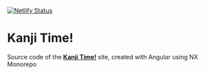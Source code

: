 [![Netlify Status](https://api.netlify.com/api/v1/badges/18a3626d-a3b4-4097-8cb3-a92993f6c35d/deploy-status)](https://app.netlify.com/sites/kanji-time/deploys)

# Kanji Time!

Source code of the [**Kanji Time!**](https://kanji-time.netlify.app) site, created with Angular using NX Monorepo
